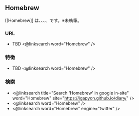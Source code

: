 ## Homebrew

[[Homebrew]] は、、、、です。※未執筆。

### URL

* TBD <@linksearch word="Homebrew" />

### 特徴

* TBD <@linksearch word="Homebrew" />

### 検索

* <@linksearch title="Search 'Homebrew' in google in-site" word="Homebrew" site="https://igapyon.github.io/diary/" />
* <@linksearch word="Homebrew" />
* <@linksearch word="Homebrew" engine="twitter" />

